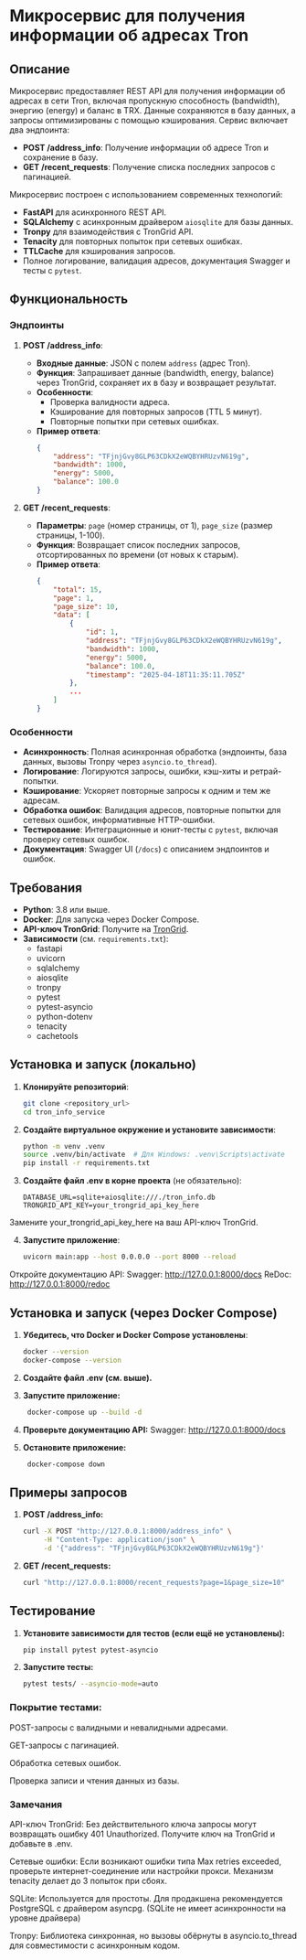 # Микросервис для получения информации об адресах Tron

## Описание

Микросервис предоставляет REST API для получения информации об адресах в сети Tron, включая пропускную способность (bandwidth), энергию (energy) и баланс в TRX. Данные сохраняются в базу данных, а запросы оптимизированы с помощью кэширования. Сервис включает два эндпоинта:
- **POST /address_info**: Получение информации об адресе Tron и сохранение в базу.
- **GET /recent_requests**: Получение списка последних запросов с пагинацией.

Микросервис построен с использованием современных технологий:
- **FastAPI** для асинхронного REST API.
- **SQLAlchemy** с асинхронным драйвером `aiosqlite` для базы данных.
- **Tronpy** для взаимодействия с TronGrid API.
- **Tenacity** для повторных попыток при сетевых ошибках.
- **TTLCache** для кэширования запросов.
- Полное логирование, валидация адресов, документация Swagger и тесты с `pytest`.

## Функциональность

### Эндпоинты
1. **POST /address_info**:
   - **Входные данные**: JSON с полем `address` (адрес Tron).
   - **Функция**: Запрашивает данные (bandwidth, energy, balance) через TronGrid, сохраняет их в базу и возвращает результат.
   - **Особенности**:
     - Проверка валидности адреса.
     - Кэширование для повторных запросов (TTL 5 минут).
     - Повторные попытки при сетевых ошибках.
   - **Пример ответа**:
     ```json
     {
         "address": "TFjnjGvy8GLP63CDkX2eWQBYHRUzvN619g",
         "bandwidth": 1000,
         "energy": 5000,
         "balance": 100.0
     }
     ```

2. **GET /recent_requests**:
   - **Параметры**: `page` (номер страницы, от 1), `page_size` (размер страницы, 1-100).
   - **Функция**: Возвращает список последних запросов, отсортированных по времени (от новых к старым).
   - **Пример ответа**:
     ```json
     {
         "total": 15,
         "page": 1,
         "page_size": 10,
         "data": [
             {
                 "id": 1,
                 "address": "TFjnjGvy8GLP63CDkX2eWQBYHRUzvN619g",
                 "bandwidth": 1000,
                 "energy": 5000,
                 "balance": 100.0,
                 "timestamp": "2025-04-18T11:35:11.705Z"
             },
             ...
         ]
     }
     ```

### Особенности
- **Асинхронность**: Полная асинхронная обработка (эндпоинты, база данных, вызовы Tronpy через `asyncio.to_thread`).
- **Логирование**: Логируются запросы, ошибки, кэш-хиты и ретрай-попытки.
- **Кэширование**: Ускоряет повторные запросы к одним и тем же адресам.
- **Обработка ошибок**: Валидация адресов, повторные попытки для сетевых ошибок, информативные HTTP-ошибки.
- **Тестирование**: Интеграционные и юнит-тесты с `pytest`, включая проверку сетевых ошибок.
- **Документация**: Swagger UI (`/docs`) с описанием эндпоинтов и ошибок.

## Требования

- **Python**: 3.8 или выше.
- **Docker**: Для запуска через Docker Compose.
- **API-ключ TronGrid**: Получите на [TronGrid](https://www.trongrid.io/).
- **Зависимости** (см. `requirements.txt`):
  - fastapi
  - uvicorn
  - sqlalchemy
  - aiosqlite
  - tronpy
  - pytest
  - pytest-asyncio
  - python-dotenv
  - tenacity
  - cachetools

## Установка и запуск (локально)

1. **Клонируйте репозиторий**:
   ```bash
   git clone <repository_url>
   cd tron_info_service

2. **Создайте виртуальное окружение и установите зависимости**:
    ```bash
    python -m venv .venv
    source .venv/bin/activate  # Для Windows: .venv\Scripts\activate
    pip install -r requirements.txt

3. **Создайте файл .env в корне проекта** (не обязательно):
    ```plaintext
    DATABASE_URL=sqlite+aiosqlite:///./tron_info.db
    TRONGRID_API_KEY=your_trongrid_api_key_here

Замените your_trongrid_api_key_here на ваш API-ключ TronGrid.

4. **Запустите приложение**:
    ```bash
    uvicorn main:app --host 0.0.0.0 --port 8000 --reload
Откройте документацию API:
Swagger: http://127.0.0.1:8000/docs
ReDoc: http://127.0.0.1:8000/redoc

## Установка и запуск (через Docker Compose)
1. **Убедитесь, что Docker и Docker Compose установлены**:
    ```bash
    docker --version
    docker-compose --version

2. **Создайте файл .env (см. выше).**

3. **Запустите приложение:**
   ```bash
    docker-compose up --build -d

4. **Проверьте документацию API:**
   Swagger: http://127.0.0.1:8000/docs

5. **Остановите приложение:**
   ```bash
    docker-compose down

## Примеры запросов
1. **POST /address_info:**
    ```bash
    curl -X POST "http://127.0.0.1:8000/address_info" \
         -H "Content-Type: application/json" \
         -d '{"address": "TFjnjGvy8GLP63CDkX2eWQBYHRUzvN619g"}'

2. **GET /recent_requests:**
    ```bash
    curl "http://127.0.0.1:8000/recent_requests?page=1&page_size=10"

## Тестирование
1. **Установите зависимости для тестов (если ещё не установлены):**
    ```bash
    pip install pytest pytest-asyncio

2. **Запустите тесты:**
    ```bash
    pytest tests/ --asyncio-mode=auto

### Покрытие тестами:
POST-запросы с валидными и невалидными адресами.

GET-запросы с пагинацией.

Обработка сетевых ошибок.

Проверка записи и чтения данных из базы.

### Замечания
API-ключ TronGrid: Без действительного ключа запросы могут возвращать ошибку 401 Unauthorized. Получите ключ на TronGrid и добавьте в .env.

Сетевые ошибки: Если возникают ошибки типа Max retries exceeded, проверьте интернет-соединение или настройки прокси. Механизм tenacity делает до 3 попыток при сбоях.

SQLite: Используется для простоты. Для продакшена рекомендуется PostgreSQL с драйвером asyncpg. (SQLite не имеет асинхронности на уровне драйвера)

Tronpy: Библиотека синхронная, но вызовы обёрнуты в asyncio.to_thread для совместимости с асинхронным кодом.

